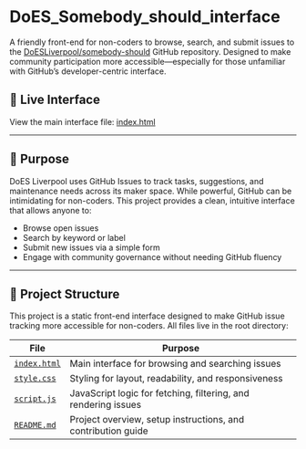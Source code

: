 # DoES_Somebody_should_interface

A friendly front-end for non-coders to browse, search, and submit issues to the [DoESLiverpool/somebody-should](https://github.com/DoESLiverpool/somebody-should) GitHub repository. Designed to make community participation more accessible—especially for those unfamiliar with GitHub’s developer-centric interface.
## 🔗 Live Interface

View the main interface file: [index.html](https://epsaul.github.io/DoES_Somebody_should_interface/)


---

## 🌟 Purpose

DoES Liverpool uses GitHub Issues to track tasks, suggestions, and maintenance needs across its maker space. While powerful, GitHub can be intimidating for non-coders. This project provides a clean, intuitive interface that allows anyone to:

- Browse open issues
- Search by keyword or label
- Submit new issues via a simple form
- Engage with community governance without needing GitHub fluency

---

## 📁 Project Structure

This project is a static front-end interface designed to make GitHub issue tracking more accessible for non-coders. All files live in the root directory:

| File                                                                 | Purpose                                                             |
|----------------------------------------------------------------------|---------------------------------------------------------------------|
| [`index.html`](https://github.com/epsaul/DoES_Somebody_should_interface/blob/main/index.html) | Main interface for browsing and searching issues                    |
| [`style.css`](https://github.com/epsaul/DoES_Somebody_should_interface/blob/main/style.css)   | Styling for layout, readability, and responsiveness                 |
| [`script.js`](https://github.com/epsaul/DoES_Somebody_should_interface/blob/main/script.js)   | JavaScript logic for fetching, filtering, and rendering issues      |
| [`README.md`](https://github.com/epsaul/DoES_Somebody_should_interface/blob/main/README.md)   | Project overview, setup instructions, and contribution guide        |




